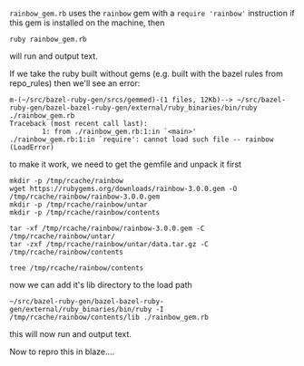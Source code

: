 `rainbow_gem.rb` uses the `rainbow` gem with a `require 'rainbow'` instruction
if this gem is installed on the machine, then 
```
ruby rainbow_gem.rb
```
will run and output text.

If we take the ruby built without gems (e.g. built with the bazel rules from repo_rules) then we'll see an error:
```
m-(~/src/bazel-ruby-gen/srcs/gemmed)-(1 files, 12Kb)--> ~/src/bazel-ruby-gen/bazel-bazel-ruby-gen/external/ruby_binaries/bin/ruby ./rainbow_gem.rb                                          
Traceback (most recent call last):                                                                                                                                                          
        1: from ./rainbow_gem.rb:1:in `<main>'                                                                                                                                              
./rainbow_gem.rb:1:in `require': cannot load such file -- rainbow (LoadError)          
```

to make it work, we need to get the gemfile and unpack it first
```
mkdir -p /tmp/rcache/rainbow
wget https://rubygems.org/downloads/rainbow-3.0.0.gem -O /tmp/rcache/rainbow/rainbow-3.0.0.gem
mkdir -p /tmp/rcache/rainbow/untar
mkdir -p /tmp/rcache/rainbow/contents

tar -xf /tmp/rcache/rainbow/rainbow-3.0.0.gem -C /tmp/rcache/rainbow/untar/
tar -zxf /tmp/rcache/rainbow/untar/data.tar.gz -C /tmp/rcache/rainbow/contents

tree /tmp/rcache/rainbow/contents
```

now we can add it's lib directory to the load path 

```
~/src/bazel-ruby-gen/bazel-bazel-ruby-gen/external/ruby_binaries/bin/ruby -I /tmp/rcache/rainbow/contents/lib ./rainbow_gem.rb
```

this will now run and output text.

Now to repro this in blaze....
